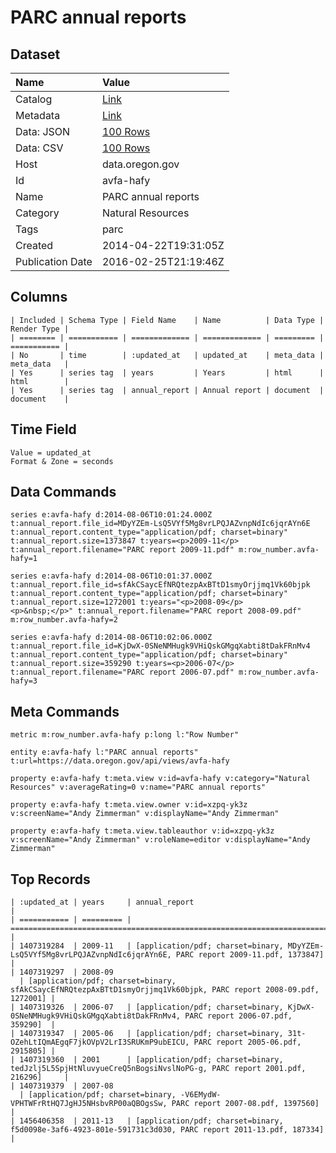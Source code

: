 # PARC annual reports

## Dataset

| Name | Value |
| :--- | :---- |
| Catalog | [Link](https://catalog.data.gov/dataset/parc-annual-reports-2ff82) |
| Metadata | [Link](https://data.oregon.gov/api/views/avfa-hafy) |
| Data: JSON | [100 Rows](https://data.oregon.gov/api/views/avfa-hafy/rows.json?max_rows=100) |
| Data: CSV | [100 Rows](https://data.oregon.gov/api/views/avfa-hafy/rows.csv?max_rows=100) |
| Host | data.oregon.gov |
| Id | avfa-hafy |
| Name | PARC annual reports |
| Category | Natural Resources |
| Tags | parc |
| Created | 2014-04-22T19:31:05Z |
| Publication Date | 2016-02-25T21:19:46Z |

## Columns

```ls
| Included | Schema Type | Field Name    | Name          | Data Type | Render Type |
| ======== | =========== | ============= | ============= | ========= | =========== |
| No       | time        | :updated_at   | updated_at    | meta_data | meta_data   |
| Yes      | series tag  | years         | Years         | html      | html        |
| Yes      | series tag  | annual_report | Annual report | document  | document    |
```

## Time Field

```ls
Value = updated_at
Format & Zone = seconds
```

## Data Commands

```ls
series e:avfa-hafy d:2014-08-06T10:01:24.000Z t:annual_report.file_id=MDyYZEm-LsQ5VYf5Mg8vrLPQJAZvnpNdIc6jqrAYn6E t:annual_report.content_type="application/pdf; charset=binary" t:annual_report.size=1373847 t:years=<p>2009-11</p> t:annual_report.filename="PARC report 2009-11.pdf" m:row_number.avfa-hafy=1

series e:avfa-hafy d:2014-08-06T10:01:37.000Z t:annual_report.file_id=sfAkCSaycEfNRQtezpAxBTtD1smyOrjjmq1Vk60bjpk t:annual_report.content_type="application/pdf; charset=binary" t:annual_report.size=1272001 t:years="<p>2008-09</p>
<p>&nbsp;</p>" t:annual_report.filename="PARC report 2008-09.pdf" m:row_number.avfa-hafy=2

series e:avfa-hafy d:2014-08-06T10:02:06.000Z t:annual_report.file_id=KjDwX-0SNeNMHugk9VHiQskGMgqXabti8tDakFRnMv4 t:annual_report.content_type="application/pdf; charset=binary" t:annual_report.size=359290 t:years=<p>2006-07</p> t:annual_report.filename="PARC report 2006-07.pdf" m:row_number.avfa-hafy=3
```

## Meta Commands

```ls
metric m:row_number.avfa-hafy p:long l:"Row Number"

entity e:avfa-hafy l:"PARC annual reports" t:url=https://data.oregon.gov/api/views/avfa-hafy

property e:avfa-hafy t:meta.view v:id=avfa-hafy v:category="Natural Resources" v:averageRating=0 v:name="PARC annual reports"

property e:avfa-hafy t:meta.view.owner v:id=xzpq-yk3z v:screenName="Andy Zimmerman" v:displayName="Andy Zimmerman"

property e:avfa-hafy t:meta.view.tableauthor v:id=xzpq-yk3z v:screenName="Andy Zimmerman" v:roleName=editor v:displayName="Andy Zimmerman"
```

## Top Records

```ls
| :updated_at | years     | annual_report                                                                                                    | 
| =========== | ========= | ================================================================================================================ | 
| 1407319284  | 2009-11   | [application/pdf; charset=binary, MDyYZEm-LsQ5VYf5Mg8vrLPQJAZvnpNdIc6jqrAYn6E, PARC report 2009-11.pdf, 1373847] | 
| 1407319297  | 2008-09
  | [application/pdf; charset=binary, sfAkCSaycEfNRQtezpAxBTtD1smyOrjjmq1Vk60bjpk, PARC report 2008-09.pdf, 1272001] | 
| 1407319326  | 2006-07   | [application/pdf; charset=binary, KjDwX-0SNeNMHugk9VHiQskGMgqXabti8tDakFRnMv4, PARC report 2006-07.pdf, 359290]  | 
| 1407319347  | 2005-06   | [application/pdf; charset=binary, 31t-OZehLtIQmAEgqF7jkOVpV2LrI3SRUKmP9ubEICU, PARC report 2005-06.pdf, 2915805] | 
| 1407319360  | 2001      | [application/pdf; charset=binary, tedJzlj5L5SpjHtNluvyueCreQ5nBogsiNvslNoPG-g, PARC report 2001.pdf, 216296]     | 
| 1407319379  | 2007-08
  | [application/pdf; charset=binary, -V6EMydW-VPHTWFrRtHQ7JgHJ5NHsbvRP00aQBOgsSw, PARC report 2007-08.pdf, 1397560] | 
| 1456406358  | 2011-13   | [application/pdf; charset=binary, f5d0098e-3af6-4923-801e-591731c3d030, PARC report 2011-13.pdf, 187334]         | 
```